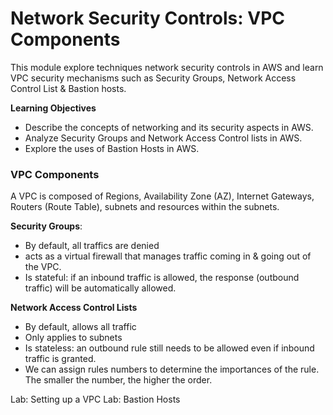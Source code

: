 # Network Security Controls: VPC Components

This module  explore techniques network security controls in AWS and learn VPC security mechanisms such as Security Groups, Network Access Control List & Bastion hosts.

**Learning Objectives**
- Describe the concepts of networking and its security aspects in AWS.
- Analyze Security Groups and Network Access Control lists in AWS.
- Explore the uses of Bastion Hosts in AWS.


### VPC Components
A VPC is composed of Regions, Availability Zone (AZ), Internet Gateways, Routers (Route Table), subnets and resources within the subnets.

**Security Groups**: 
- By default, all traffics are denied
- acts as a virtual firewall that manages traffic coming in & going out of the VPC.
- Is stateful: if an inbound traffic is allowed, the response (outbound traffic) will be automatically allowed.

**Network Access Control Lists**
- By default, allows all traffic
- Only applies to subnets
- Is stateless: an outbound rule still needs to be allowed even if inbound traffic is granted.
- We can assign rules numbers to determine the importances of the rule. The smaller the number, the higher the order.

Lab: Setting up a VPC
Lab: Bastion Hosts
